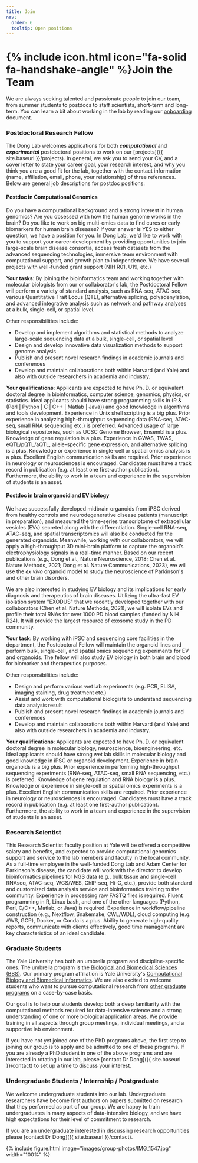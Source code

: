 ```yaml
---
title: Join
nav:
  order: 6
  tooltip: Open positions
---
```


# {% include icon.html icon="fa-solid fa-handshake-angle" %}Join the Team

We are always seeking talented and passionate people to join our team, from summer students to postdocs to staff scientists, short-term and long-term. You can learn a bit about working in the lab by reading our [onboarding](https://github.com/thedonglab/onboarding/blob/master/onboarding.md) document. 

### Postdoctoral Research Fellow

The Dong Lab welcomes applications for both _**computational**_ and _**experimental**_ postdoctoral positions to work on our [projects]({{ site.baseurl }}/projects). In general, we ask you to send your CV, and a cover letter to state your career goal, your research interest, and why you think you are a good fit for the lab, together with the contact information (name, affiliation, email, phone, your relationship) of three references. 
Below are general job descriptions for postdoc positions:

#### Postdoc in Computational Genomics
Do you have a computational background and a strong interest in human genomics? Are you obsessed with how the human genome works in the brain? Do you like to work on big multi-omics data to find cures or early biomarkers for human brain diseases? If your answer is YES to either question, we have a position for you. In Dong Lab, we'd like to work with you to support your career development by providing opportunities to join large-scale brain disease consortia, access fresh datasets from the advanced sequencing technologies, immersive team environment with computational support, and growth plan to independence. We have several projects with well-funded grant support (NIH R01, U19, etc.) 

**Your tasks**: By joining the bioinformatics team and working together with molecular biologists from our or collaborator's lab, the Postdoctoral Fellow will perform a variety of standard analysis, such as RNA-seq, ATAC-seq, various Quantitative Trait Locus (QTL), alternative splicing, polyadenylation, and advanced integrative analysis such as network and pathway analyses at a bulk, single-cell, or spatial level.

Other responsibilities include:
-	Develop and implement algorithms and statistical methods to analyze large-scale sequencing data at a bulk, single-cell, or spatial level
-	Design and develop innovative data visualization methods to support genome analysis 
-	Publish and present novel research findings in academic journals and conferences 
-	Develop and maintain collaborations both within Harvard (and Yale) and also with outside researchers in academia and industry.

**Your qualifications**: Applicants are expected to have Ph. D. or equivalent doctoral degree in bioinformatics, computer science, genomics, physics, or statistics. Ideal applicants should have strong programming skills in (R & (Perl \| Python \| C \| C++ \| Matlab \| Java)) and good knowledge in algorithms and tools development. Experience in Unix shell scripting is a big plus. Prior experience in analyzing high-throughput sequencing data (RNA-seq, ATAC-seq, small RNA sequencing etc.) is preferred. Advanced usage of large biological repositories, such as UCSC Genome Browser, Ensembl is a plus. Knowledge of gene regulation is a plus. Experience in GWAS, TWAS, eQTL/pQTL/aQTL, allele-specific gene expression, and alternative splicing is a plus. Knowledge or experience in single-cell or spatial omics analysis is a plus. Excellent English communication skills are required. Prior experience in neurology or neurosciences is encouraged. Candidates must have a track record in publication (e.g. at least one first-author publication). Furthermore, the ability to work in a team and experience in the supervision of students is an asset.

#### Postdoc in brain organoid and EV biology
We have successfully developed midbrain organoids from iPSC derived from healthy controls and neurodegenerative disease patients (manuscript in preparation), and measured the time-series transcriptome of extracellular vesicles (EVs) secreted along with the differentiation. Single-cell RNA-seq, ATAC-seq, and spatial transcriptomics will also be conducted for the generated organoids. Meanwhile, working with our collaborators, we will apply a high-throughput 3D mini-brain platform to capture the organoid’s electrophysiology signals in a real-time manner. Based on our recent publications (e.g., Dong et al., Nature Neuroscience, 2018; Chen et al. Nature Methods, 2021; Dong et al. Nature Communications, 2023), we will use the _ex vivo_ organoid model to study the neuroscience of Parkinson's and other brain disorders.  

We are also interested in studying EV biology and its implications for early diagnosis and therapeutics of brain diseases. Utilizing the ultra-fast EV isolation system "EXODUS" that we recently developed together with our collaborators (Chen et al. Nature Methods, 2021), we will isolate EVs and profile their total RNAs for over 1000 PD blood samples (funded by NIH R24). It will provide the largest resource of exosome study in the PD community.

**Your task**: By working with iPSC and sequencing core facilities in the department, the Postdoctoral Fellow will maintain the organoid lines and perform bulk, single-cell, and spatial omics sequencing experiments for EV and organoids. The fellow will also study EV biology in both brain and blood for biomarker and therapeutics purposes.

Other responsibilities include:
-	Design and perform various wet lab experiments (e.g. PCR, ELISA, imaging staining, drug treatment etc.)
-	Assist and work with computational biologists to understand sequencing data analysis result
-	Publish and present novel research findings in academic journals and conferences 
-	Develop and maintain collaborations both within Harvard (and Yale) and also with outside researchers in academia and industry.

**Your qualifications**: Applicants are expected to have Ph. D. or equivalent doctoral degree in molecular biology, neuroscience, bioengineering, etc. Ideal applicants should have strong wet lab skills in molecular biology and good knowledge in iPSC or organoid development. Experience in brain organoids is a big plus. Prior experience in performing high-throughput sequencing experiments (RNA-seq, ATAC-seq, small RNA sequencing, etc.) is preferred. Knowledge of gene regulation and RNA biology is a plus. Knowledge or experience in single-cell or spatial omics experiments is a plus. Excellent English communication skills are required. Prior experience in neurology or neurosciences is encouraged. Candidates must have a track record in publication (e.g. at least one first-author publication). Furthermore, the ability to work in a team and experience in the supervision of students is an asset.

### Research Scientist
This Research Scientist faculty position at Yale will be offered a competitive salary and benefits, and expected to provide computational genomics support and service to the lab members and faculty in the local community. As a full-time employee in the well-funded Dong Lab and Adam Center for Parkinson's disease, the candidate will work with the director to develop bioinformatics pipelines for NGS data (e.g., bulk tissue and single-cell RNAseq, ATAC-seq, WGS/WES, ChIP-seq, Hi-C, etc.), provide both standard and customized data analysis service and bioinformatics training to the community. Experience in processing raw FASTQ files is required. Fluent programming in R, Linux bash, and one of the other languages (Python, Perl, C/C++, Matlab, or Java) is required. Experience in workflow/pipeline construction (e.g., Nextflow, Snakemake, CWL/WDL), cloud computing (e.g. AWS, GCP), Docker, or Conda is a plus. Ability to generate high-quality reports, communicate with clients effectively, good time management are key characteristics of an ideal candidate.

### Graduate Students

The Yale University has both an umbrella program and discipline-specific ones.
The umbrella program is the [Biological and Biomedical Sciences (BBS)](https://medicine.yale.edu/bbs/).
Our primary program affiliation is Yale University's [Computational Biology and Biomedical informatics](https://cbb.yale.edu).
We are also excited to welcome students who want to pursue computational research from [other graduate programs](https://www.yale.edu/admissions/graduate-professional-schools) on a case-by-case basis.

Our goal is to help our students develop both a deep familiarity with the computational methods required for data-intensive science and a strong understanding of one or more biological application areas.
We provide training in all aspects through group meetings, individual meetings, and a supportive lab environment.

If you have not yet joined one of the PhD programs above, the first step to joining our group is to apply and be admitted to one of these programs.
If you are already a PhD student in one of the above programs and are interested in rotating in our lab, please [contact Dr Dong]({{ site.baseurl }}/contact) to set up a time to discuss your interest.


<!-- ### Programmers

We work with programmers at [BIDS's bioinformatics engineering team](https://cu-dbmi.github.io/set-website/) to bring research products to practice.
Visit their website to learn about opportunities on the team.
 -->

### Undergraduate Students / Internship / Postgraduate

We welcome undergraduate students into our lab.
Undergraduate researchers have become first authors on papers submitted on research that they performed as part of our group.
We are happy to train undergraduates in many aspects of data-intensive biology, and we have high expectations for their level of commitment to research.

If you are an undergraduate interested in discussing research opportunities please [contact Dr Dong]({{ site.baseurl }}/contact).

{% include figure.html image="images/group-photos/IMG_1547.jpg" width="100%" %}        